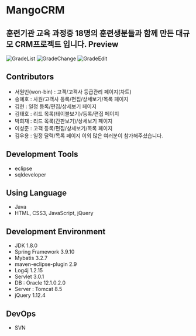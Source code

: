 # MangoCRM
훈련기관 교육 과정중 18명의 훈련생분들과 함께 만든 대규모 CRM프로젝트 입니다.
Preview
--
![GradeList](https://user-images.githubusercontent.com/60736222/74808320-f1961500-532d-11ea-933b-c5a6aa4989d7.PNG)
![GradeChange](https://user-images.githubusercontent.com/60736222/74808324-f2c74200-532d-11ea-9fb4-f0299a039c0c.PNG)
![GradeEdit](https://user-images.githubusercontent.com/60736222/74808327-f3f86f00-532d-11ea-873c-8614228f41d2.PNG)

Contributors
--
* 서원빈(won-bin) : 고객/고객사 등급관리 페이지(차트)
* 송혜호 : 사원/고객사 등록/편집/상세보기/목록 페이지
* 김현 : 일정 등록/편집/상세보기 페이지
* 김태호 : 리드 목록(테이블보기)/등록/편집 페이지
* 박희재 : 리드 목록(간판보기)/상세보기 페이지
* 이성준 : 고객 등록/편집/상세보기/목록 페이지
* 김우용 : 일정 달력/목록 페이지
이외 많은 여러분이 참가해주셨습니다.

Development Tools
--
* eclipse
* sqldeveloper

Using Language
--
* Java
* HTML, CSS3, JavaScript, jQuery

Development Environment
--
* JDK 1.8.0
* Spring Framework 3.9.10
* Mybatis 3.2.7
* maven-eclipse-plugin 2.9
* Log4j 1.2.15
* Servlet 3.0.1
* DB : Oracle 12.1.0.2.0
* Server : Tomcat 8.5
* jQuery 1.12.4

DevOps
--
* SVN
